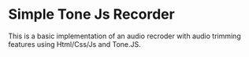 # Simple Tone Js Recorder

This is a basic implementation of an audio recroder with audio trimming features using Html/Css/Js and Tone.JS.